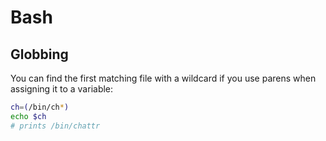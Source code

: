Bash
====


Globbing
--------

You can find the first matching file with a wildcard if you use parens when assigning it to a variable:

```sh
ch=(/bin/ch*)
echo $ch
# prints /bin/chattr
```